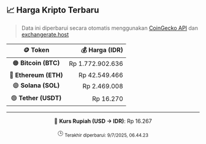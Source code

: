 

<!-- HARGA_KRIPTO -->
## 📈 Harga Kripto Terbaru

> Data ini diperbarui secara otomatis menggunakan [CoinGecko API](https://www.coingecko.com/) dan [exchangerate.host](https://exchangerate.host/)

<div align="center">

| 🪙 Token | 💰 Harga (IDR) |
|:------:|---------------:|
| 🟠 **Bitcoin (BTC)**   | Rp 1.772.902.636 |
| 🔵 **Ethereum (ETH)**  | Rp 42.549.466 |
| 🟣 **Solana (SOL)**    | Rp 2.469.008 |
| 🟢 **Tether (USDT)**   | Rp 16.270 |

---

💱 **Kurs Rupiah (USD → IDR)**: Rp 16.267

🕒 <sub>Terakhir diperbarui: 9/7/2025, 06.44.23</sub>

</div>
<!-- /HARGA_KRIPTO -->